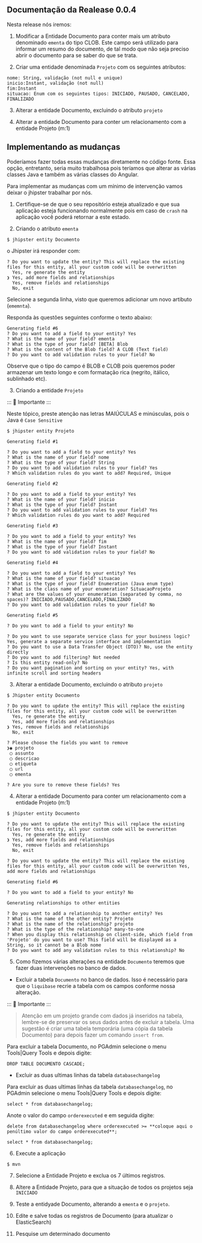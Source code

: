 ## Documentação da Realease 0.0.4

Nesta release nós iremos:

1. Modificar a Entidade Documento para conter mais um atributo denominado `ementa` do tipo CLOB. Este campo será utilizado para informar um resumo do documento, de tal modo que não seja preciso abrir o documento para se saber do que se trata.

2. Criar uma entidade denominada `Projeto` com os seguintes atributos:

```
nome: String, validação (not null e unique)
inicio:Instant, validação (not null)
fim:Instant
situacao: Enum com os seguintes tipos: INICIADO, PAUSADO, CANCELADO, FINALIZADO
```

3. Alterar a entidade Documento, excluindo o atributo `projeto`

4. Alterar a entidade Documento para conter um relacionamento com a entidade Projeto (m:1)

## Implementando as mudanças

Poderíamos fazer todas essas mudanças diretamente no código fonte. Essa opção, entretanto, seria muito trabalhosa pois teríamos que alterar as várias classes Java e também as várias classes do Angular.

Para implementar as mudanças com um mínimo de intervenção vamos deixar o jhipster trabalhar por nós.

1. Certifique-se de que o seu repositório esteja atualizado e que sua aplicação esteja funcionando normalmente pois em caso de `crash` na aplicação você poderá retornar a este estado. 

2. Criando o atributo `ementa`

```
$ jhipster entity Documento
```
o Jhipster irá responder com:

```
? Do you want to update the entity? This will replace the existing files for this entity, all your custom code will be overwritten 
  Yes, re generate the entity 
❯ Yes, add more fields and relationships 
  Yes, remove fields and relationships 
  No, exit 
  ```
Selecione a segunda linha, visto que queremos adicionar um novo artibuto (`ememnta`).

Responda às questões seguintes conforme o texto abaixo:

```
Generating field #6
? Do you want to add a field to your entity? Yes
? What is the name of your field? ementa
? What is the type of your field? [BETA] Blob
? What is the content of the Blob field? A CLOB (Text field)
? Do you want to add validation rules to your field? No
```

Observe que o tipo do campo é BLOB e CLOB pois queremos poder armazenar um texto longo e com formatação rica (negrito, itálico, sublinhado etc).

3. Criando a entidade `Projeto`

::: :pushpin: Importante :::

Neste tópico, preste atenção nas letras MAIÚCULAS e minúsculas, pois o Java é `Case Sensitive`  

```
$ jhipster entity Projeto
```

````
Generating field #1

? Do you want to add a field to your entity? Yes
? What is the name of your field? nome
? What is the type of your field? String
? Do you want to add validation rules to your field? Yes
? Which validation rules do you want to add? Required, Unique
````

```
Generating field #2

? Do you want to add a field to your entity? Yes
? What is the name of your field? inicio
? What is the type of your field? Instant
? Do you want to add validation rules to your field? Yes
? Which validation rules do you want to add? Required

```

```
Generating field #3

? Do you want to add a field to your entity? Yes
? What is the name of your field? fim
? What is the type of your field? Instant
? Do you want to add validation rules to your field? No
```


```
Generating field #4

? Do you want to add a field to your entity? Yes
? What is the name of your field? situacao
? What is the type of your field? Enumeration (Java enum type)
? What is the class name of your enumeration? SituacaoProjeto
? What are the values of your enumeration (separated by comma, no spaces)? INICIADO,PAUSADO,CANCELADO,FINALIZADO
? Do you want to add validation rules to your field? No
```

```
Generating field #5

? Do you want to add a field to your entity? No
```

```
? Do you want to use separate service class for your business logic? Yes, generate a separate service interface and implementation
? Do you want to use a Data Transfer Object (DTO)? No, use the entity directly
? Do you want to add filtering? Not needed
? Is this entity read-only? No
? Do you want pagination and sorting on your entity? Yes, with infinite scroll and sorting headers
```
3. Alterar a entidade Documento, excluindo o atributo `projeto`
```
$ Jhipster entity Documento
```

```
? Do you want to update the entity? This will replace the existing files for this entity, all your custom code will be overwritten 
  Yes, re generate the entity 
  Yes, add more fields and relationships 
❯ Yes, remove fields and relationships 
  No, exit 
```

```
? Please choose the fields you want to remove 
❯◉ projeto
 ◯ assunto
 ◯ descricao
 ◯ etiqueta
 ◯ url
 ◯ ementa
 ```

```
? Are you sure to remove these fields? Yes
```

4. Alterar a entidade Documento para conter um relacionamento com a entidade Projeto (m:1)

```
$ jhipster entity Documento
```

```
? Do you want to update the entity? This will replace the existing files for this entity, all your custom code will be overwritten 
  Yes, re generate the entity 
❯ Yes, add more fields and relationships 
  Yes, remove fields and relationships 
  No, exit 
```
```
? Do you want to update the entity? This will replace the existing files for this entity, all your custom code will be overwritten Yes, add more fields and relationships

```
```
Generating field #6

? Do you want to add a field to your entity? No

```
```
Generating relationships to other entities

? Do you want to add a relationship to another entity? Yes
? What is the name of the other entity? Projeto
? What is the name of the relationship? projeto
? What is the type of the relationship? many-to-one
? When you display this relationship on client-side, which field from 'Projeto' do you want to use? This field will be displayed as a String, so it cannot be a Blob nome
? Do you want to add any validation rules to this relationship? No
```

5. Como fizemos várias alterações na entidade `Documento` teremos que fazer duas intervenções no banco de dados.

- Excluir a tabela `Documento` no banco de dados. Isso é necessário para que o `liquibase` recrie a tabela com os campos conforme nossa alteração. 

::: :pushpin:  Importante :::

> Atenção em um projeto grande com dados já inseridos na tabela, lembre-se de preservar  os seus dados antes de excluir a tabela. Uma sugestão é criar uma tabela temporária (uma cópia da tabela Documento) para depois fazer um comando `insert from`.

Para excluir a tabela Documento, no PGAdmin selecione o menu Tools|Query Tools e depois digite:

```
DROP TABLE DOCUMENTO CASCADE;
```

- Excluir as duas ultimas linhas da tabela `databasechangelog`

Para excluir as duas ultimas linhas da tabela `databasechangelog`, no PGAdmin selecione o menu Tools|Query Tools e depois digite:

```
select * from databasechangelog;
```

Anote o valor do campo `orderexecuted` e em seguida digite:

```
delete from databasechangelog where orderexecuted >= **coloque aqui o penúltimo valor do campo orderexecuted**;

select * from databasechangelog;

```
6. Execute a aplicação

```
$ mvn
```

7. Selecione a Entidade Projeto e exclua os 7 últimos registros.

8. Altere a Entidade Projeto, para que a situação de todos os projetos seja `INICIADO`

9. Teste a entidyade Documento, alterando a `ementa` e o `projeto`.

10. Edite e salve todas os registros de Documento (para atualizar o ElasticSearch)

11. Pesquise um determinado documento










